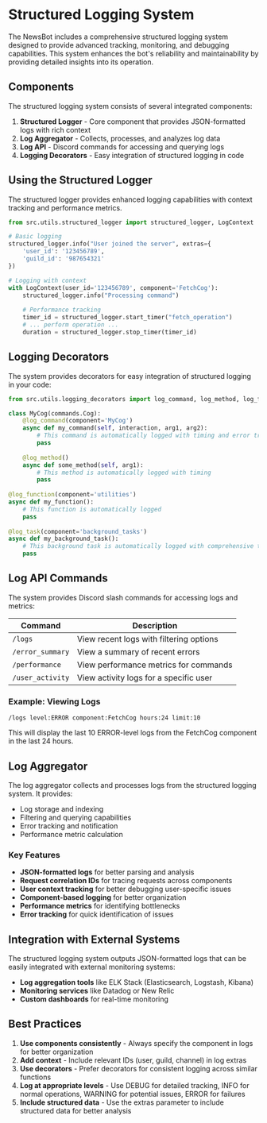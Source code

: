# Structured Logging System

The NewsBot includes a comprehensive structured logging system designed to provide advanced tracking, monitoring, and debugging capabilities. This system enhances the bot's reliability and maintainability by providing detailed insights into its operation.

## Components

The structured logging system consists of several integrated components:

1. **Structured Logger** - Core component that provides JSON-formatted logs with rich context
2. **Log Aggregator** - Collects, processes, and analyzes log data
3. **Log API** - Discord commands for accessing and querying logs
4. **Logging Decorators** - Easy integration of structured logging in code

## Using the Structured Logger

The structured logger provides enhanced logging capabilities with context tracking and performance metrics.

```python
from src.utils.structured_logger import structured_logger, LogContext

# Basic logging
structured_logger.info("User joined the server", extras={
    'user_id': '123456789',
    'guild_id': '987654321'
})

# Logging with context
with LogContext(user_id='123456789', component='FetchCog'):
    structured_logger.info("Processing command")
    
    # Performance tracking
    timer_id = structured_logger.start_timer("fetch_operation")
    # ... perform operation ...
    duration = structured_logger.stop_timer(timer_id)
```

## Logging Decorators

The system provides decorators for easy integration of structured logging in your code:

```python
from src.utils.logging_decorators import log_command, log_method, log_function, log_task

class MyCog(commands.Cog):
    @log_command(component='MyCog')
    async def my_command(self, interaction, arg1, arg2):
        # This command is automatically logged with timing and error tracking
        pass
        
    @log_method()
    async def some_method(self, arg1):
        # This method is automatically logged with timing
        pass
        
@log_function(component='utilities')
async def my_function():
    # This function is automatically logged
    pass
    
@log_task(component='background_tasks')
async def my_background_task():
    # This background task is automatically logged with comprehensive tracking
    pass
```

## Log API Commands

The system provides Discord slash commands for accessing logs and metrics:

| Command | Description |
|---------|-------------|
| `/logs` | View recent logs with filtering options |
| `/error_summary` | View a summary of recent errors |
| `/performance` | View performance metrics for commands |
| `/user_activity` | View activity logs for a specific user |

### Example: Viewing Logs

```
/logs level:ERROR component:FetchCog hours:24 limit:10
```

This will display the last 10 ERROR-level logs from the FetchCog component in the last 24 hours.

## Log Aggregator

The log aggregator collects and processes logs from the structured logging system. It provides:

- Log storage and indexing
- Filtering and querying capabilities
- Error tracking and notification
- Performance metric calculation

### Key Features

- **JSON-formatted logs** for better parsing and analysis
- **Request correlation IDs** for tracing requests across components
- **User context tracking** for better debugging user-specific issues
- **Component-based logging** for better organization
- **Performance metrics** for identifying bottlenecks
- **Error tracking** for quick identification of issues

## Integration with External Systems

The structured logging system outputs JSON-formatted logs that can be easily integrated with external monitoring systems:

- **Log aggregation tools** like ELK Stack (Elasticsearch, Logstash, Kibana)
- **Monitoring services** like Datadog or New Relic
- **Custom dashboards** for real-time monitoring

## Best Practices

1. **Use components consistently** - Always specify the component in logs for better organization
2. **Add context** - Include relevant IDs (user, guild, channel) in log extras
3. **Use decorators** - Prefer decorators for consistent logging across similar functions
4. **Log at appropriate levels** - Use DEBUG for detailed tracking, INFO for normal operations, WARNING for potential issues, ERROR for failures
5. **Include structured data** - Use the extras parameter to include structured data for better analysis 